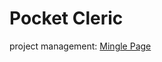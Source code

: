 # Pocket Cleric 

project management: [Mingle Page](https://pocketcleric.mingle.thoughtworks.com/projects/your_first_project/cards/grid?color_by=Priority&favorite_id=2&filters%5B%5D=%5BType%5D%5Bis%5D%5BStory%5D&group_by%5Blane%5D=Status&lanes=New%2CIn+progress%2CComplete%2CRequires+code+review&tab=Card+Wall) 
